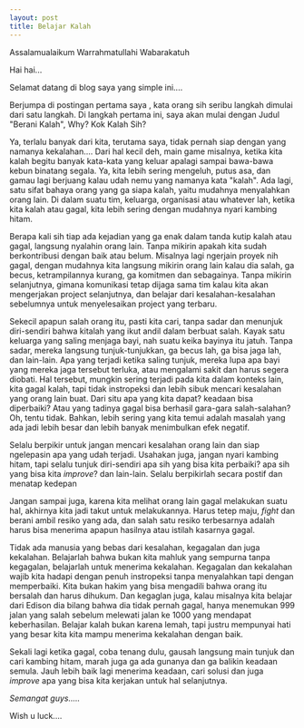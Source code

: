 ```yaml
---
layout: post
title: Belajar Kalah 
---
```

<p>Assalamualaikum Warrahmatullahi Wabarakatuh</p>
<p>Hai hai...</p>
<p>Selamat datang di blog saya yang simple ini....</p>


<p>Berjumpa di postingan pertama saya , kata orang sih seribu langkah dimulai dari satu langkah. Di langkah pertama ini, saya akan mulai dengan Judul "Berani Kalah", Why? Kok Kalah Sih?</p>


<p>Ya, terlalu banyak dari kita, terutama saya, tidak pernah siap dengan yang namanya kekalahan....
Dari hal kecil deh, main game misalnya, ketika kita kalah begitu banyak kata-kata yang keluar apalagi sampai bawa-bawa kebun binatang segala. Ya, kita lebih sering mengeluh, putus asa, dan gamau lagi berjuang kalau udah nemu yang namanya kata "kalah". Ada lagi, satu sifat bahaya orang yang ga siapa kalah, yaitu mudahnya menyalahkan orang lain. Di dalam suatu tim, keluarga, organisasi atau whatever lah, ketika kita kalah atau gagal, kita lebih sering dengan mudahnya nyari kambing hitam.</p>

<p>Berapa kali sih tiap ada kejadian yang ga enak dalam tanda kutip kalah atau gagal, langsung nyalahin orang lain. Tanpa mikirin apakah kita sudah berkontribusi dengan baik atau belum. Misalnya lagi ngerjain proyek nih gagal, dengan mudahnya kita langsung mikirin orang lain kalau dia salah, ga becus, ketrampilannya kurang, ga komitmen dan sebagainya. Tanpa mikirin selanjutnya, gimana komunikasi tetap dijaga sama tim kalau kita akan mengerjakan project selanjutnya, dan belajar dari kesalahan-kesalahan sebelumnya untuk menyelesaikan project yang terbaru.</p>

<p>Sekecil apapun salah orang itu, pasti kita cari, tanpa sadar dan menunjuk diri-sendiri bahwa kitalah yang ikut andil dalam berbuat salah. Kayak satu keluarga yang saling menjaga bayi, nah suatu keika bayinya itu jatuh. Tanpa sadar, mereka langsung tunjuk-tunjukkan, ga becus lah, ga bisa jaga lah, dan lain-lain. Apa yang terjadi ketika saling tunjuk, mereka lupa apa bayi yang mereka jaga tersebut terluka, atau mengalami sakit dan harus segera diobati. Hal tersebut, mungkin sering terjadi pada kita dalam konteks lain, kita gagal kalah, tapi tidak instropeksi dan lebih sibuk mencari kesalahan yang orang lain buat. Dari situ apa yang kita dapat? keadaan bisa diperbaiki? Atau yang tadinya gagal bisa berhasil gara-gara salah-salahan? Oh, tentu tidak. Bahkan, lebih sering yang kita temui adalah masalah yang ada jadi lebih besar dan lebih banyak menimbulkan efek negatif.</p>

<p>Selalu berpikir untuk jangan mencari kesalahan orang lain dan siap ngelepasin apa yang udah terjadi. Usahakan juga, jangan nyari kambing hitam, tapi selalu tunjuk diri-sendiri apa sih yang bisa kita perbaiki? apa sih yang bisa kita <i>improve</i>? dan lain-lain. Selalu berpikirlah secara postif dan menatap kedepan</p>

<p>Jangan sampai juga, karena kita melihat orang lain gagal melakukan suatu hal, akhirnya kita jadi takut untuk melakukannya. Harus tetep maju, <i>fight</i> dan berani ambil resiko yang ada, dan salah satu resiko terbesarnya adalah harus bisa menerima apapun hasilnya atau istilah kasarnya gagal.</p>

<p>Tidak ada manusia yang bebas dari kesalahan, kegagalan dan juga kekalahan. Belajarlah bahwa bukan kita mahluk yang sempurna tanpa kegagalan, belajarlah untuk menerima kekalahan. Kegagalan dan kekalahan wajib kita hadapi dengan penuh instropeksi tanpa menyalahkan tapi dengan memperbaiki. Kita bukan hakim yang bisa mengadili bahwa orang itu bersalah dan harus dihukum. Dan kegaglan juga, kalau misalnya kita belajar dari Edison dia bilang bahwa dia tidak pernah gagal, hanya menemukan 999 jalan yang salah sebelum melewati jalan ke 1000 yang mendapat keberhasilan. Belajar kalah bukan karena lemah, tapi justru mempunyai hati yang besar kita kita mampu menerima kekalahan dengan baik.</p>

<p>Sekali lagi ketika gagal, coba tenang dulu, gausah langsung main tunjuk dan cari kambing hitam, marah juga ga ada gunanya dan ga balikin keadaan semula. Jauh lebih baik lagi menerima keadaan, cari solusi dan juga <i>improve</i> apa yang bisa kita kerjakan untuk hal selanjutnya.</p>

<p><i>Semangat guys.....</i></p>
<p>Wish u luck....</p>

